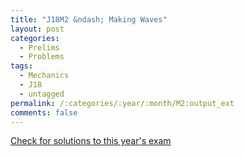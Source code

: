 ```yaml
---
title: "J18M2 &ndash; Making Waves"
layout: post
categories:
  - Prelims
  - Problems
tags:
  - Mechanics
  - J18
  - untagged
permalink: /:categories/:year/:month/M2:output_ext
comments: false
---
```

<object data="2018J2M.pdf" type="application/pdf" width="100%" height="500"></object>
<div class="message"><a href='https://princetonprelim.com/prelim/40/'>Check for solutions to this year's exam</a></div>